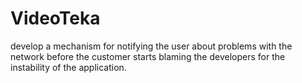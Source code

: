 # VideoTeka
develop a mechanism for notifying the user about problems with the network before the customer starts blaming the developers for the instability of the application.
